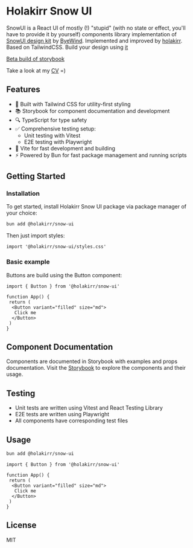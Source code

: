 # Holakirr Snow UI

SnowUI is a React UI of mostly (!) "stupid" (with no state or effect, you'll have to provide it by yourself) components library implementation of [SnowUI design kit](https://snowui.byewind.com) by [ByeWind](https://byewind.com/). Implemented and improved by [holakirr](https://github.com/holakirr). Based on TailwindCSS.
Build your design using [it](https://www.figma.com/community/file/1301134685302006646)

[Beta build of storybook](https://snow-ui.holakirr.com)

Take a look at my [CV](https://holakirr.com) =)

## Features

- 🎨 Built with Tailwind CSS for utility-first styling
- 📚 Storybook for component documentation and development
- 🔍 TypeScript for type safety
- ✅ Comprehensive testing setup:
  - Unit testing with Vitest
  - E2E testing with Playwright
- 🚀 Vite for fast development and building
- ⚡️ Powered by Bun for fast package management and running scripts

## Getting Started

### Installation

To get started, install Holakirr Snow UI package via package manager of your choice:

```bash
bun add @holakirr/snow-ui
```

Then just import styles:

```tsx
import '@holakirr/snow-ui/styles.css'
```

### Basic example

Buttons are build using the Button component:

```tsx
import { Button } from '@holakirr/snow-ui'

function App() {
 return (
  <Button variant="filled" size="md">
   Click me
  </Button>
 )
}
```

## Component Documentation

Components are documented in Storybook with examples and props documentation. Visit the [Storybook](https://snow-ui.holakirr.com) to explore the components and their usage.

## Testing

- Unit tests are written using Vitest and React Testing Library
- E2E tests are written using Playwright
- All components have corresponding test files

## Usage

```bash
bun add @holakirr/snow-ui
```

```tsx
import { Button } from '@holakirr/snow-ui'

function App() {
 return (
  <Button variant="filled" size="md">
   Click me
  </Button>
 )
}
```

## License

MIT
